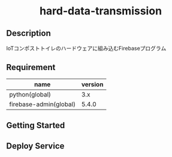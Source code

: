 # <div style="text-align: center;">hard-data-transmission</div>
<!-- <p align="center">
  <img src="/static/icon.png"  width="256" height="256" alt="nuxt-firebase logo">
</p>
 -->
## Description
IoTコンポストトイレのハードウェアに組み込むFirebaseプログラム

## Requirement
| name | version |
| ------------- | ------------- |
| python(global) | 3.x |
| firebase-admin(global) | 5.4.0 |

## Getting Started


## Deploy Service

